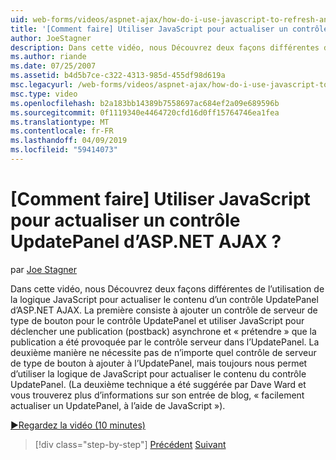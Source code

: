 ```yaml
---
uid: web-forms/videos/aspnet-ajax/how-do-i-use-javascript-to-refresh-an-aspnet-ajax-updatepanel
title: '[Comment faire] Utiliser JavaScript pour actualiser un contrôle UpdatePanel d’ASP.NET AJAX ? | Microsoft Docs'
author: JoeStagner
description: Dans cette vidéo, nous Découvrez deux façons différentes de l’utilisation de la logique JavaScript pour actualiser le contenu d’un contrôle UpdatePanel d’ASP.NET AJAX. La première consiste à ajouter un...
ms.author: riande
ms.date: 07/25/2007
ms.assetid: b4d5b7ce-c322-4313-985d-455df98d619a
msc.legacyurl: /web-forms/videos/aspnet-ajax/how-do-i-use-javascript-to-refresh-an-aspnet-ajax-updatepanel
msc.type: video
ms.openlocfilehash: b2a183bb14389b7558697ac684ef2a09e689596b
ms.sourcegitcommit: 0f1119340e4464720cfd16d0ff15764746ea1fea
ms.translationtype: MT
ms.contentlocale: fr-FR
ms.lasthandoff: 04/09/2019
ms.locfileid: "59414073"
---
```

# <a name="how-do-i-use-javascript-to-refresh-an-aspnet-ajax-updatepanel"></a>[Comment faire] Utiliser JavaScript pour actualiser un contrôle UpdatePanel d’ASP.NET AJAX ?

par [Joe Stagner](https://github.com/JoeStagner)

Dans cette vidéo, nous Découvrez deux façons différentes de l’utilisation de la logique JavaScript pour actualiser le contenu d’un contrôle UpdatePanel d’ASP.NET AJAX. La première consiste à ajouter un contrôle de serveur de type de bouton pour le contrôle UpdatePanel et utiliser JavaScript pour déclencher une publication (postback) asynchrone et « prétendre » que la publication a été provoquée par le contrôle serveur dans l’UpdatePanel. La deuxième manière ne nécessite pas de n’importe quel contrôle de serveur de type de bouton à ajouter à l’UpdatePanel, mais toujours nous permet d’utiliser la logique de JavaScript pour actualiser le contenu du contrôle UpdatePanel. (La deuxième technique a été suggérée par Dave Ward et vous trouverez plus d’informations sur son entrée de blog, « facilement actualiser un UpdatePanel, à l’aide de JavaScript »).

[&#9654;Regardez la vidéo (10 minutes)](https://channel9.msdn.com/Blogs/ASP-NET-Site-Videos/how-do-i-use-javascript-to-refresh-an-aspnet-ajax-updatepanel)

> [!div class="step-by-step"]
> [Précédent](how-do-i-build-a-custom-aspnet-ajax-server-control.md)
> [Suivant](how-do-i-determine-whether-an-asynchronous-postback-has-occurred.md)
